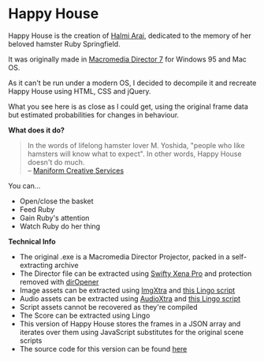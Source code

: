 Happy House
===========
<p>Happy House is the creation of <a href="http://web.archive.org/web/20070611110628/http://www.eggegg.co.jp/~tango/tyhp/halmis_work/halmi.html" target="_blank">Halmi Arai</a>, dedicated to the memory of her beloved hamster Ruby Springfield.</p>
<p>It was originally made in <a href="https://en.wikipedia.org/wiki/Adobe_Director" target="_blank">Macromedia Director 7</a> for Windows 95 and Mac OS.</p>
<p>As it can't be run under a modern OS, I decided to decompile it and recreate Happy House using HTML, CSS and jQuery.</p>
<p>What you see here is as close as I could get, using the original frame data but estimated probabilities for changes in behaviour.</p>
<p><strong>What does it do?</strong></p>
<blockquote>In the words of lifelong hamster lover M. Yoshida, "people who like hamsters will know what to expect". In other words, Happy House doesn't do much.<br />&ndash; <a href="http://www.maniform.com/stuff/hamster.htm" target="_blank">Maniform Creative Services</a></blockquote>
<p>You can...</p>
<ul>
<li>Open/close the basket</li>
<li>Feed Ruby</li>
<li>Gain Ruby's attention</li>
<li>Watch Ruby do her thing</li>
</ul>
<p><strong>Technical Info</strong></p>
<ul>
<li>The original .exe is a Macromedia Director Projector, packed in a self-extracting archive</li>
<li>The Director file can be extracted using <a href="http://www.buraks.com/swifty/" target="_blank">Swifty Xena Pro</a> and protection removed with <a href="http://oastone.com/blog/?tag=/diropener" target="_blank">dirOpener</a></li>
<li>Image assets can be extracted using <a href="http://valentin.dasdeck.com/xtras/img_xtra/" target="_blank">ImgXtra</a> and <a href="http://forums.adobe.com/message/2766085#2766085" target="_blank">this Lingo script</a></li>
<li>Audio assets can be extracted using <a href="http://xtras.tabuleiro.com/download/audio.htm" target="_blank">AudioXtra</a> and <a href="http://forums.adobe.com/message/867206#867206" target="_blank">this Lingo script</a></li>
<li>Script assets cannot be recovered as they're compiled</li>
<li>The Score can be extracted using Lingo</li>
<li>This version of Happy House stores the frames in a JSON array and iterates over them using JavaScript substitutes for the original scene scripts</li>
<li>The source code for this version can be found <a href="https://github.com/adamharley/happy-house" target="_blank">here</a></li>
</ul>
